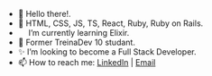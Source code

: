 - 👋 Hello there!.
- 🧠 HTML, CSS, JS, TS, React, Ruby, Ruby on Rails.
- <img class="emojidex-emoji" src="https://cdn.icon-icons.com/icons2/2699/PNG/512/elixir_lang_logo_icon_169207.png" emoji-code="Elixir" width=14 /> I’m currently learning Elixir.
- 💚 Former TreinaDev 10 studant.
- ✨ I’m looking to become a Full Stack Developer.
- 📫 How to reach me: <a href="https://www.linkedin.com/in/montteiropedro/">LinkedIn</a> | <a href="mailto:montteiropedro@gmail.com">Email</a>

<!---
montteiropedro/montteiropedro is a ✨ special ✨ repository because its `README.md` (this file) appears on your GitHub profile.
You can click the Preview link to take a look at your changes.
--->
